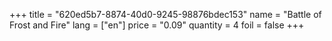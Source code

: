 +++
title = "620ed5b7-8874-40d0-9245-98876bdec153"
name = "Battle of Frost and Fire"
lang = ["en"]
price = "0.09"
quantity = 4
foil = false
+++
